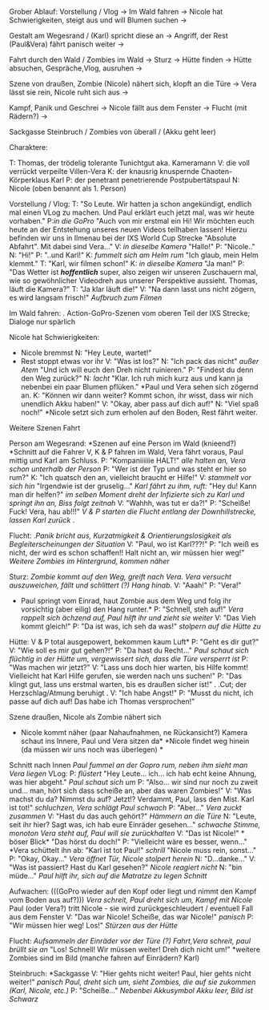 
Grober Ablauf:
Vorstellung / Vlog -> Im Wald fahren -> Nicole hat Schwierigkeiten, steigt aus und will Blumen suchen -> 

Gestalt am Wegesrand / (Karl) spricht diese an -> Angriff, der Rest (Paul&Vera) fährt panisch weiter ->  

Fahrt durch den Wald / Zombies im Wald -> Sturz -> Hütte finden -> Hütte absuchen, Gespräche,Vlog, ausruhen -> 

Szene von draußen, Zombie (Nicole) nähert sich, klopft an die Türe → Vera lässt sie rein, Nicole ruht sich aus →  
 
Kampf, Panik und Geschrei -> Nicole fällt aus dem Fenster -> Flucht (mit Rädern?) ->  

Sackgasse Steinbruch / Zombies von überall / (Akku geht leer) 


Charaktere: 

T: Thomas, der trödelig tolerante Tunichtgut aka. Kameramann
V: die voll verrückt verpeilte Villen-Vera
K: der knausrig knuspernde Chaoten-Körperklaus Karl
P: der penetrant penetrierende Postpubertätspaul
N: Nicole (oben benannt als 1. Person) 


Vorstellung / Vlog:
T: "So Leute. Wir hatten ja schon angekündigt, endlich mal einen VLog zu machen. 
Und Paul erklärt euch jetzt mal, was wir heute vorhaben."
P:*in die GoPro* "Auch von mir erstmal ein Hi! Wir möchten euch heute an der Entstehung unseres neuen Videos 
teilhaben lassen! Hierzu befinden wir uns in Ilmenau bei der IXS World Cup Strecke "Absolute Abfahrt". Mit dabei sind Vera..."
V: *in dieselbe Kamera* "Hallo!"
P: "Nicole.."
N: "Hi!"
P: "..und Karl!"
K: *fummelt sich am Helm rum* "Ich glaub, mein Helm klemmt."
T: "Karl, wir filmen schon!"
K: *in dieselbe Kamera* "Ja man!" 
P: "Das Wetter ist ***hoffentlich*** super, also zeigen wir unseren Zuschauern mal, wie so gewöhnlicher Videodreh aus unserer Perspektive aussieht.
Thomas, läuft die Kamera?"
T: "Ja klar läuft die!"
V: "Na dann lasst uns nicht zögern, es wird langsam frisch!" 
*Aufbruch zum Filmen*


Im Wald fahren:
. Action-GoPro-Szenen vom oberen Teil der IXS Strecke; Dialoge nur spärlich


Nicole hat Schwierigkeiten:
* Nicole bremmst
N: "Hey Leute, wartet!"
* Rest stoppt etwas vor ihr
V: "Was ist los?"
N: "Ich pack das nicht" *außer Atem* "Und ich will euch den Dreh nicht ruinieren."
P: "Findest du denn den Weg zurück?"
N: *lacht* "Klar. Ich ruh mich kurz aus und kann ja nebenbei ein paar Blumen pflüken."
*Paul und Vera sehen sich zögernd an.
K: "Können wir dann weiter? Kommt schon, ihr wisst, dass wir nich unendlich Akku haben!"
V: "Okay, aber pass auf dich auf!"
N: "Viel spaß noch!"
*Nicole setzt sich zum erholen auf den Boden, Rest fährt weiter.


Weitere Szenen Fahrt


Person am Wegesrand:
*Szenen auf eine Person im Wald (knieend?)
*Schnitt auf die Fahrer V, K & P fahren im Wald, Vera fährt voraus, Paul mittig und Karl am Schluss.
P: "Kompaniiiiiie HALT!" 
*alle halten an, Vera schon unterhalb der Person*
P: "Wer ist der Typ und was steht er hier so rum?" 
K: "Ich quatsch den an, vielleicht braucht er Hilfe!" 
V: *stammelt vor sich hin* "Irgendwie ist der gruselig..."
*Karl fährt zu ihm, ruft:* "Hey du! Kann man dir helfen?" 
*im selben Moment dreht der Infizierte sich zu Karl und springt ihn an, Biss folgt zeitnah*
V: "Wahhh, was tut er da?!" 
P: "Scheiße! Fuck! Vera, hau ab!!!"
*V & P starten die Flucht entlang der Downhillstrecke, lassen Karl zurück*
.

Flucht:
.*Panik bricht aus, Kurzatmigkeit & Orientierungslosigkeit als Begleiterscheinungen der Situation*
V: "Paul, wo ist Karl???!"
P: "Ich weiß es nicht, der wird es schon schaffen!! Halt nicht an, wir müssen hier weg!"
*Weitere Zombies im Hintergrund, kommen näher*


Sturz:
*Zombie kommt auf den Weg, greift nach Vera. Vera versucht auszuweichen, fällt und schlittert (?) Hang hinab.*
V: "Aaah!"
P: "Vera!"
* Paul springt vom Einrad, haut Zombie aus dem Weg und folg ihr vorsichtig (aber eilig) den Hang runter.*
P: "Schnell, steh auf!"
*Vera rappelt sich ächzend auf, Paul hilft ihr und zieht sie weiter* 
V: "Das Vieh kommt gleich!"
P: "Da ist was, ich seh da was!"
*stolpern auf die Hütte zu*


Hütte:
V & P total ausgepowert, bekommen kaum Luft*
P: "Geht es dir gut?"
V: "Wie soll es mir gut gehen?!"
P: "Da hast du Recht..."
*Paul schaut sich flüchtig in der Hütte um,  vergewissert sich, dass die Türe versperrt ist*
P: "Was machen wir jetzt?"
V: "Lass uns doch hier warten, bis Hilfe kommt! Vielleicht hat Karl Hilfe gerufen, sie werden nach uns suchen!"
P: "Das klingt gut, lass uns erstmal warten, bis es draußen sicher ist!"
.
.Cut; der Herzschlag/Atmung beruhigt
.
V: "Ich habe Angst!" 
P: "Musst du nicht, ich passe auf dich auf! Das habe ich Thomas versprochen!"


Szene draußen, Nicole als Zombie nähert sich
* Nicole kommt näher (paar Nahaufnahmen, ne Rückansicht?) Kamera schaut ins Innere, Paul und Vera sitzen da*
*Nicole findet weg hinein (da müssen wir uns noch was überlegen) *

Schnitt nach Innen
*Paul fummel an der Gopro rum, neben ihm sieht man Vera liegen* VLog:
P: *flüstert* "Hey Leute... ich... ich hab echt keine Ahnung, was hier abgeht." *Paul schaut sich um*
P: "Also... wir sind nur noch zu zweit und... man, hört sich dass scheiße an, aber das waren Zombies!"
V: "Was machst du da? Nimmst du auf? Jetzt!? Verdammt, Paul, lass den Mist. Karl ist tot!" *schluchzen, Vera schlägt Paul schwach*
P: "Aber..."
*Vera zuckt zusammen*
V: "Hast du das auch gehört?"
*Hämmern an die Türe*
N: "Leute, seit ihr hier? Sagt was, ich hab eure Einräder gesehen..." *schwache Stimme, monoton*
*Vera steht auf, Paul will sie zurückhalten* 
V: "Das ist Nicole!" * böser Blick* "Das hörst du doch!"
P: "Vielleicht wäre es besser, wenn..."
*Vera schüttelt ihn ab: "Karl ist tot Paul!" *schrill* "Nicole muss rein, sonst..." 
P: "Okay, Okay..."
*Vera öffnet Tür, Nicole stolpert herein*
N: "D...danke..."
V: "Was ist passiert? Hast du Karl gesehen?"
*Nicole reagiert nicht*
N: "bin müde..."
*Paul hilft ihr, sich auf die Matratze zu legen*
*Schnitt*


Aufwachen:
(((GoPro wieder auf den Kopf oder liegt und nimmt den Kampf vom Boden aus auf?)))
*Vera schreit, Paul dreht sich um, Kampf mit Nicole*
Paul (oder Vera?) tritt Nicole - sie wird zurückgeschleudert  / eventuell Fall aus dem Fenster
V: "Das war Nicole! Scheiße, das war Nicole!" *panisch*
P: "Wir müssen hier weg! Los!"
*Stürzen aus der Hütte*


Flucht:
*Aufsammeln der Einräder vor der Türe (?)*
*Fahrt,Vera schreit, paul brüllt sie an* "Los! Schnell! Wir müssen weiter! Dreh dich nicht um!" 
*weitere Zombies sind im Bild (manche fahren auf Einrädern? Karl)

Steinbruch:
*Sackgasse
V: "Hier gehts nicht weiter! Paul, hier gehts nicht weiter!" *panisch*
*Paul, dreht sich um, sieht Zombies, die auf sie zukommen (Karl, Nicole, etc.)*
P: "Scheiße..."
*Nebenbei Akkusymbol*
*Akku leer, Bild ist Schwarz*
